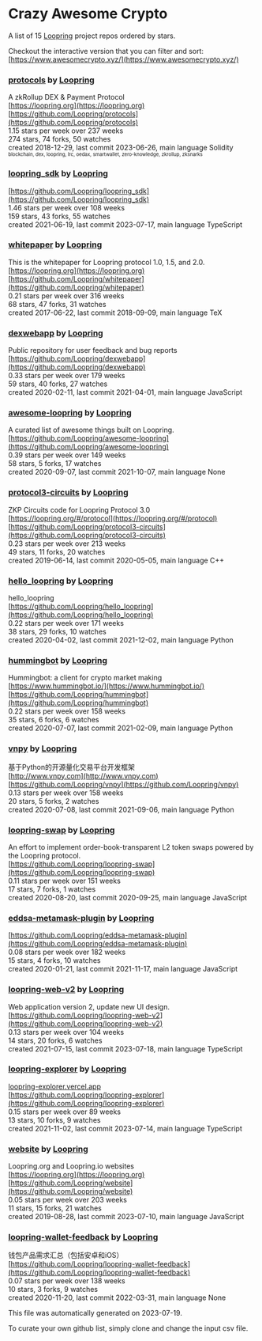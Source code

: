 # Crazy Awesome Crypto
A list of 15 [Loopring](https://github.com/Loopring) project repos ordered by stars.  

Checkout the interactive version that you can filter and sort: 
[https://www.awesomecrypto.xyz/](https://www.awesomecrypto.xyz/)  


### [protocols](https://github.com/Loopring/protocols) by [Loopring](https://github.com/Loopring)  
A zkRollup DEX & Payment Protocol  
[https://loopring.org](https://loopring.org)  
[https://github.com/Loopring/protocols](https://github.com/Loopring/protocols)  
1.15 stars per week over 237 weeks  
274 stars, 74 forks, 50 watches  
created 2018-12-29, last commit 2023-06-26, main language Solidity  
<sub><sup>blockchain, dex, loopring, lrc, oedax, smartwallet, zero-knowledge, zkrollup, zksnarks</sup></sub>


### [loopring_sdk](https://github.com/Loopring/loopring_sdk) by [Loopring](https://github.com/Loopring)  
  
[https://github.com/Loopring/loopring_sdk](https://github.com/Loopring/loopring_sdk)  
1.46 stars per week over 108 weeks  
159 stars, 43 forks, 55 watches  
created 2021-06-19, last commit 2023-07-17, main language TypeScript  


### [whitepaper](https://github.com/Loopring/whitepaper) by [Loopring](https://github.com/Loopring)  
This is the whitepaper for Loopring protocol 1.0, 1.5, and 2.0.  
[https://loopring.org](https://loopring.org)  
[https://github.com/Loopring/whitepaper](https://github.com/Loopring/whitepaper)  
0.21 stars per week over 316 weeks  
68 stars, 47 forks, 31 watches  
created 2017-06-22, last commit 2018-09-09, main language TeX  


### [dexwebapp](https://github.com/Loopring/dexwebapp) by [Loopring](https://github.com/Loopring)  
Public repository for user feedback and bug reports  
[https://github.com/Loopring/dexwebapp](https://github.com/Loopring/dexwebapp)  
0.33 stars per week over 179 weeks  
59 stars, 40 forks, 27 watches  
created 2020-02-11, last commit 2021-04-01, main language JavaScript  


### [awesome-loopring](https://github.com/Loopring/awesome-loopring) by [Loopring](https://github.com/Loopring)  
A curated list of awesome things built on Loopring.  
[https://github.com/Loopring/awesome-loopring](https://github.com/Loopring/awesome-loopring)  
0.39 stars per week over 149 weeks  
58 stars, 5 forks, 17 watches  
created 2020-09-07, last commit 2021-10-07, main language None  


### [protocol3-circuits](https://github.com/Loopring/protocol3-circuits) by [Loopring](https://github.com/Loopring)  
ZKP Circuits code for Loopring Protocol 3.0  
[https://loopring.org/#/protocol](https://loopring.org/#/protocol)  
[https://github.com/Loopring/protocol3-circuits](https://github.com/Loopring/protocol3-circuits)  
0.23 stars per week over 213 weeks  
49 stars, 11 forks, 20 watches  
created 2019-06-14, last commit 2020-05-05, main language C++  


### [hello_loopring](https://github.com/Loopring/hello_loopring) by [Loopring](https://github.com/Loopring)  
hello_loopring  
[https://github.com/Loopring/hello_loopring](https://github.com/Loopring/hello_loopring)  
0.22 stars per week over 171 weeks  
38 stars, 29 forks, 10 watches  
created 2020-04-02, last commit 2021-12-02, main language Python  


### [hummingbot](https://github.com/Loopring/hummingbot) by [Loopring](https://github.com/Loopring)  
Hummingbot: a client for crypto market making  
[https://www.hummingbot.io/](https://www.hummingbot.io/)  
[https://github.com/Loopring/hummingbot](https://github.com/Loopring/hummingbot)  
0.22 stars per week over 158 weeks  
35 stars, 6 forks, 6 watches  
created 2020-07-07, last commit 2021-02-09, main language Python  


### [vnpy](https://github.com/Loopring/vnpy) by [Loopring](https://github.com/Loopring)  
基于Python的开源量化交易平台开发框架  
[http://www.vnpy.com](http://www.vnpy.com)  
[https://github.com/Loopring/vnpy](https://github.com/Loopring/vnpy)  
0.13 stars per week over 158 weeks  
20 stars, 5 forks, 2 watches  
created 2020-07-08, last commit 2021-09-06, main language Python  


### [loopring-swap](https://github.com/Loopring/loopring-swap) by [Loopring](https://github.com/Loopring)  
An effort to implement order-book-transparent L2 token swaps powered by the Loopring protocol.  
[https://github.com/Loopring/loopring-swap](https://github.com/Loopring/loopring-swap)  
0.11 stars per week over 151 weeks  
17 stars, 7 forks, 1 watches  
created 2020-08-20, last commit 2020-09-25, main language JavaScript  


### [eddsa-metamask-plugin](https://github.com/Loopring/eddsa-metamask-plugin) by [Loopring](https://github.com/Loopring)  
  
[https://github.com/Loopring/eddsa-metamask-plugin](https://github.com/Loopring/eddsa-metamask-plugin)  
0.08 stars per week over 182 weeks  
15 stars, 4 forks, 10 watches  
created 2020-01-21, last commit 2021-11-17, main language JavaScript  


### [loopring-web-v2](https://github.com/Loopring/loopring-web-v2) by [Loopring](https://github.com/Loopring)  
Web application version 2, update new UI design.  
[https://github.com/Loopring/loopring-web-v2](https://github.com/Loopring/loopring-web-v2)  
0.13 stars per week over 104 weeks  
14 stars, 20 forks, 6 watches  
created 2021-07-15, last commit 2023-07-18, main language TypeScript  


### [loopring-explorer](https://github.com/Loopring/loopring-explorer) by [Loopring](https://github.com/Loopring)  
  
[loopring-explorer.vercel.app](loopring-explorer.vercel.app)  
[https://github.com/Loopring/loopring-explorer](https://github.com/Loopring/loopring-explorer)  
0.15 stars per week over 89 weeks  
13 stars, 10 forks, 9 watches  
created 2021-11-02, last commit 2023-07-14, main language TypeScript  


### [website](https://github.com/Loopring/website) by [Loopring](https://github.com/Loopring)  
Loopring.org and Loopring.io websites  
[https://loopring.org](https://loopring.org)  
[https://github.com/Loopring/website](https://github.com/Loopring/website)  
0.05 stars per week over 203 weeks  
11 stars, 15 forks, 21 watches  
created 2019-08-28, last commit 2023-07-10, main language JavaScript  


### [loopring-wallet-feedback](https://github.com/Loopring/loopring-wallet-feedback) by [Loopring](https://github.com/Loopring)  
钱包产品需求汇总（包括安卓和iOS）  
[https://github.com/Loopring/loopring-wallet-feedback](https://github.com/Loopring/loopring-wallet-feedback)  
0.07 stars per week over 138 weeks  
10 stars, 3 forks, 9 watches  
created 2020-11-20, last commit 2022-03-31, main language None  


This file was automatically generated on 2023-07-19.  

To curate your own github list, simply clone and change the input csv file.  